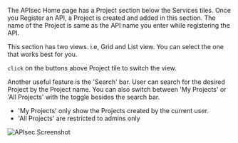 The APIsec Home page has a Project section below the Services tiles. Once you Register an API, a Project is created and added in this section. The name of the Project is same as the API name you enter while registering the API.

This section has two views. i.e, Grid and List view. You can select the one that works best for you. 

`click` on the buttons above Project tile to switch the view. 

Another useful feature is the 'Search' bar. User can search for the desired Project by the Project name. 
You can also switch between 'My Projects' or 'All Projects' with the toggle besides the search bar. 

- 'My Projects' only show the Projects created by the current user. 
- 'All Projects' are restricted to admins only
   
<img alt="APIsec Screenshot" src="https://user-images.githubusercontent.com/75529175/166119727-9ed6f766-02ae-44af-a115-bf88611e9df0.png"/>
